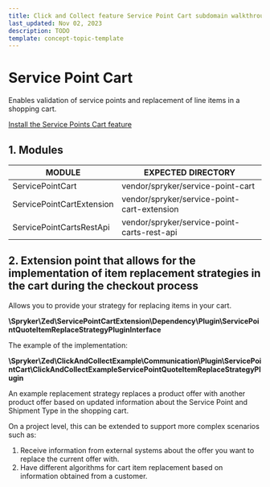 ```yaml
---
title: Click and Collect feature Service Point Cart subdomain walkthrough
last_updated: Nov 02, 2023
description: TODO
template: concept-topic-template
---
```


# Service Point Cart

Enables validation of service points and replacement of line items in a shopping cart.

[Install the Service Points Cart feature](/docs/pbc/all/install-features/{{page.version}}/install-the-service-points-cart-feature.html)

## 1. Modules

| MODULE                      | EXPECTED DIRECTORY                             |
|-----------------------------|------------------------------------------------|
| ServicePointCart            | vendor/spryker/service-point-cart              |
| ServicePointCartExtension   | vendor/spryker/service-point-cart-extension    |
| ServicePointCartsRestApi    | vendor/spryker/service-point-carts-rest-api    |

## 2. Extension point that allows for the implementation of item replacement strategies in the cart during the checkout process

Allows you to provide your strategy for replacing items in your cart.

**\Spryker\Zed\ServicePointCartExtension\Dependency\Plugin\ServicePointQuoteItemReplaceStrategyPluginInterface**

The example of the implementation:

**\Spryker\Zed\ClickAndCollectExample\Communication\Plugin\ServicePointCart\ClickAndCollectExampleServicePointQuoteItemReplaceStrategyPlugin**

An example replacement strategy replaces a product offer with another product offer based on updated information about the Service Point and Shipment Type in the shopping cart.

On a project level, this can be extended to support more complex scenarios such as:

1. Receive information from external systems about the offer you want to replace the current offer with.
2. Have different algorithms for cart item replacement based on information obtained from a customer.
